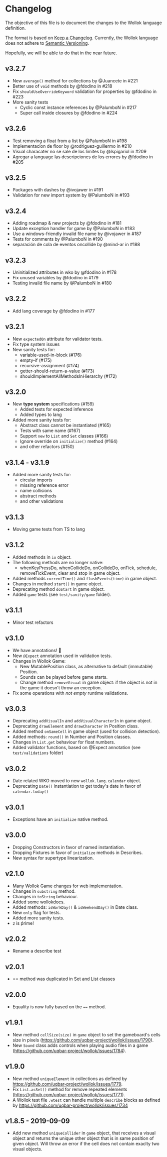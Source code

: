 # Changelog

The objective of this file is to document the changes to the Wollok language definition.

The format is based on [Keep a Changelog](https://keepachangelog.com/en/1.0.0/).
Currently, the Wollok language does not adhere to [Semantic Versioning](https://semver.org/spec/v2.0.0.html). 

Hopefully, we will be able to do that in the near future.

## v3.2.7
- New `average()` method for collections by @Juancete in #221
- Better use of `void` methods by @fdodino in #218
- Fix `shouldUseOverrideKeyword` validation for properties by @fdodino in #223
- More sanity tests
  - Cyclic const instance references by @PalumboN in #217
  - Super call inside closures by @fdodino in #224

## v3.2.6
- Test removing a float from a list by @PalumboN in #198
- Implementacion de floor by @rodriguez-guillermo in #210
- Visual characater no se sale de los limites  by @lspigariol in #209
- Agregar a language las descripciones de los errores  by @fdodino in #205

## v3.2.5
- Packages with dashes by @ivojawer in #191
- Validation for new import system by @PalumboN in #193

## v3.2.4
- Adding roadmap & new projects by @fdodino in #181
- Update exception handler for game by @PalumboN in #183
- Use a windows-friendly invalid file name by @ivojawer in #187
- Tests for comments by @PalumboN in #190
- separación de cola de eventos oncollide by @mind-ar in #188

## v3.2.3
- Uninitialized attributes in wko by @fdodino in #178
- Fix unused variables by @fdodino in #179
- Testing invalid file name by @PalumboN in #180

## v3.2.2
- Add lang coverage by @fdodino in #177

## v3.2.1
- New `expectedOn` attribute for validator tests.
- Fix type system issues
- New sanity tests for:
  - variable-used-in-block (#176)
  - empty-if (#175)
  - recursive-assignment (#174)
  - getter-should-return-a-value (#173)
  - shouldImplementAllMethodsInHierarchy (#172)

## v3.2.0
- New **type system** specifications (#159)
  - Added tests for expected inference
  - Added types to lang
- Added more sanity tests for:
  - Abstract class cannot be instantiated (#165)
  - Tests with same name (#167)
  - Support `new` to `List` and `Set` classes (#166)
  - Ignore override on `initialize()` method (#164)
  - and other refactors (#150)

## v3.1.4 - v3.1.9
- Added more sanity tests for:
  - circular imports
  - missing reference error
  - name collisions
  - abstract methods
  - and other validations

## v3.1.3
- Moving game tests from TS to lang

## v3.1.2
- Added methods in `io` object.
- The following methods are no longer native: 
  - whenKeyPressDo, whenCollideDo, onCollideDo, onTick, schedule, removeTickEvent, clear and stop in game object.
- Added methods `currentTime()` and `flushEvents(time)` in game object.
- Changes in method `start()` in game object.
- Deprecating method `doStart` in game object.
- Added `game` tests (see `test/sanity/game` folder).

## v3.1.1
- Minor test refactors

## v3.1.0
- We have annotations! 🥳
- New `@Expect` annotation used in validation tests.
- Changes in Wollok Game:
  - New MutablePosition class, as alternative to default (immutable) Position.
  - Sounds can be played before game starts.
  - Change method `removeVisual` in game object: if the object is not in the game it doesn't throw an exception.
- Fix some operations with _not empty_ runtime validations.

## v3.0.3
- Deprecating `addVisualIn` and `addVisualCharacterIn` in game object.
- Deprecating `drawElement` and `drawCharacter` in Position class.
- Added method `onSameCell` in game object (used for collision detection).
- Added methods: `round()` in Number and Position classes.
- Changes in `List.get` behaviour for float numbers.
- Added validator functions, based on @Expect annotation (see `test/validations` folder)

## v3.0.2
- Date related WKO moved to new `wollok.lang.calendar` object.
- Deprecating `Date()` instantiation to get today's date in favor of `calendar.today()` 

## v3.0.1
- Exceptions have an `initialize` native method.

## v3.0.0
- Dropping Constructors in favor of named instantiation.
- Dropping Fixtures in favor of `initialize` methods in Describes.
- New syntax for supertype linearization.

## v2.1.0
- Many Wollok Game changes for web implementation.
- Changes in `substring` method.
- Changes in `toString` behaviour.
- Added some wollokdocs.
- Added methods: `isWorkDay()` & `isWeekendDay()` in Date class.
- New `only` flag for tests.
- Added more sanity tests.
- `2` is ṕrime!

## v2.0.2
- Rename a describe test

## v2.0.1
- == method was duplicated in Set and List classes

## v2.0.0
- Equality is now fully based on the `==` method.

## v1.9.1
- New method `cellSize(size)` in `game` object to set the gameboard's cells size in pixels (https://github.com/uqbar-project/wollok/issues/1790).
- New `Sound` class adds controls when playing audio files in a game (https://github.com/uqbar-project/wollok/issues/1784).

## v1.9.0
- New method `uniqueElement` in collections as defined by https://github.com/uqbar-project/wollok/issues/1779.
- Fix `List.asSet()` method for remove repeated elements (https://github.com/uqbar-project/wollok/issues/1771).
- A Wollok test file `.wtest` can handle multiple `describe` blocks as defined by https://github.com/uqbar-project/wollok/issues/1734

## v1.8.5 - 2019-09-09
- Add new method `uniqueCollider` in `game` object, that receives a visual object and returns the unique other object that is in same position of given object. Will throw an error if the cell does not contain exaclty two visual objects.

